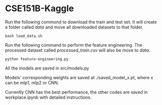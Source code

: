 # CSE151B-Kaggle

Run the following commond to download the train and test set. It will create a folder called *data* and move all downloaded datasets to that folder. 
```
bash load_data.sh
```

Run the following command to perform the feature engineering. The processed dataset called *processed_train.csv* will also be move to *data*. 
```
python feature-engineering.py
```

All the models are saved in src/models.py

Models' corresponding weights are saved at ./saved_model_x.pt, where x can be mlp1, mlp2 or CNN.

Currently CNN has the best performance, the other codes are saved in workplace.ipynb with detailed instructions. 
